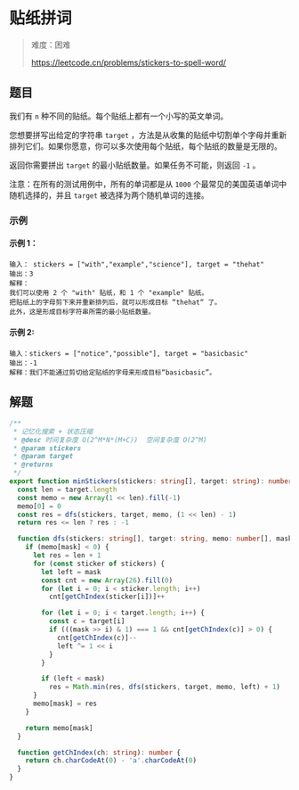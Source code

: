 # 贴纸拼词

> 难度：困难
>
> https://leetcode.cn/problems/stickers-to-spell-word/

## 题目

我们有 `n` 种不同的贴纸。每个贴纸上都有一个小写的英文单词。

您想要拼写出给定的字符串 `target` ，方法是从收集的贴纸中切割单个字母并重新排列它们。如果你愿意，你可以多次使用每个贴纸，每个贴纸的数量是无限的。

返回你需要拼出 `target` 的最小贴纸数量。如果任务不可能，则返回 `-1` 。

注意：在所有的测试用例中，所有的单词都是从 `1000` 个最常见的美国英语单词中随机选择的，并且 `target` 被选择为两个随机单词的连接。

### 示例 

#### 示例 1：

```
输入： stickers = ["with","example","science"], target = "thehat"
输出：3
解释：
我们可以使用 2 个 "with" 贴纸，和 1 个 "example" 贴纸。
把贴纸上的字母剪下来并重新排列后，就可以形成目标 “thehat“ 了。
此外，这是形成目标字符串所需的最小贴纸数量。
```

#### 示例 2:

```
输入：stickers = ["notice","possible"], target = "basicbasic"
输出：-1
解释：我们不能通过剪切给定贴纸的字母来形成目标“basicbasic”。
```

## 解题

```ts 
/**
 * 记忆化搜索 + 状态压缩
 * @desc 时间复杂度 O(2^M*N*(M+C))  空间复杂度 O(2^M)
 * @param stickers
 * @param target
 * @returns
 */
export function minStickers(stickers: string[], target: string): number {
  const len = target.length
  const memo = new Array(1 << len).fill(-1)
  memo[0] = 0
  const res = dfs(stickers, target, memo, (1 << len) - 1)
  return res <= len ? res : -1

  function dfs(stickers: string[], target: string, memo: number[], mask: number) {
    if (memo[mask] < 0) {
      let res = len + 1
      for (const sticker of stickers) {
        let left = mask
        const cnt = new Array(26).fill(0)
        for (let i = 0; i < sticker.length; i++)
          cnt[getChIndex(sticker[i])]++

        for (let i = 0; i < target.length; i++) {
          const c = target[i]
          if (((mask >> i) & 1) === 1 && cnt[getChIndex(c)] > 0) {
            cnt[getChIndex(c)]--
            left ^= 1 << i
          }
        }

        if (left < mask)
          res = Math.min(res, dfs(stickers, target, memo, left) + 1)
      }
      memo[mask] = res
    }

    return memo[mask]
  }

  function getChIndex(ch: string): number {
    return ch.charCodeAt(0) - 'a'.charCodeAt(0)
  }
}
```